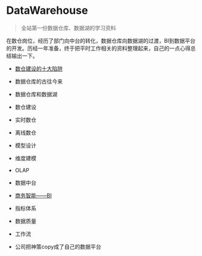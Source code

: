 # DataWarehouse
> 全站第一份数据仓库、数据湖的学习资料

在数仓岗位，经历了部门向中台的转化，数据仓库向数据湖的过渡，BI到数据平台的开发。历经一年准备，终于把平时工作相关的资料整理起来，自己的一点心得总结输出一下。

- [数仓建设的十大陷阱](./docs/数仓建设的十大陷阱.md)
- 数据仓库的古往今来
- 数据仓库和数据湖
- 数仓建设
- 实时数仓
- 离线数仓
- 模型设计
- 维度建模
- OLAP

- 数据中台
- [商务智能——BI](./docs/bi.md)

- 指标体系
- 数据质量
- 工作流

- 公司把神策copy成了自己的数据平台